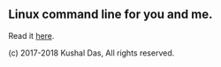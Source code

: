 ## Linux command line for you and me.

Read it [here](https://lym.readthedocs.io/).

(c) 2017-2018 Kushal Das, All rights reserved.
